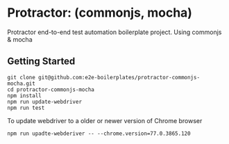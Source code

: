 # Protractor: (commonjs, mocha)
Protractor end-to-end test automation boilerplate project. Using commonjs &amp; mocha

## Getting Started
    
    git clone git@github.com:e2e-boilerplates/protractor-commonjs-mocha.git
    cd protractor-commonjs-mocha
    npm install
    npm run update-webdriver
    npm run test
    
To update webdriver to a older or newer version of Chrome browser
    
    npm run upadte-webderiver -- --chrome.version=77.0.3865.120
